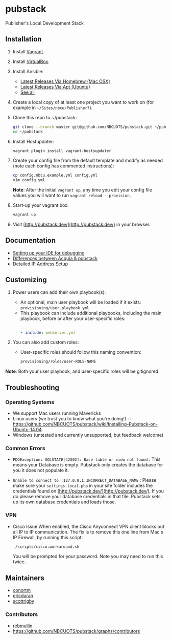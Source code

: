 pubstack
========

Publisher's Local Development Stack

## Installation

1. Install [Vagrant](http://www.vagrantup.com/).

1. Install [VirtualBox](https://www.virtualbox.org/).

1. Install Ansible:
    - [Latest Releases Via Homebrew (Mac OSX)](http://docs.ansible.com/intro_installation.html#latest-releases-via-homebrew-mac-osx)
    - [Latest Releases Via Apt (Ubuntu)](http://docs.ansible.com/intro_installation.html#latest-releases-via-apt-ubuntu)
    - [See all](http://docs.ansible.com/intro_installation.html#installing-the-control-machine)

1. Create a local copy of at least one project you want to work on (for example in `~/Sites/nbcu/Publisher7`).

1. Clone this repo to ~/pubstack:
    ```bash
    git clone --branch master git@github.com:NBCUOTS/pubstack.git ~/pubstack
    cd ~/pubstack
    ```

1. Install Hostupdater:
    ```bash
    vagrant plugin install vagrant-hostsupdater
    ```

1. Create your config file from the default template and modify as needed (note each config has commented instructions):
    ```bash
    cp config.nbcu.example.yml config.yml
    vim config.yml
    ```
    **Note**: After the initial `vagrant up`, any time you edit your config file values you will want to run
    `vagrant reload --provision`.

1. Start-up your vagrant box:
    ```bash
    vagrant up
    ```

1. Visit [http://pubstack.dev/](http://pubstack.dev/) in your browser.

## Documentation

 - [Setting up your IDE for debugging](https://github.com/NBCUOTS/pubstack/wiki/Setting-up-your-IDE-for-debugging)
 - [Differences between Acquia & pubstack](https://github.com/NBCUOTS/pubstack/wiki/Detailed-difference-between-pubstack-&-Acquia)
 - [Detailed IP Address Setup](https://github.com/NBCUOTS/pubstack/wiki/IP-Address-SetUp)

## Customizing

1. Power users can add their own playbook(s):
    - An optional, main user playbook will be loaded if it exists: `provisioning/user.playbook.yml`
    - This playbook can include additional playbooks, including the main playbook, before or after your user-specific roles:
        ```yaml
        ---
        - include: webserver.yml
        ```

2. You can also add custom roles:
    - User-specific roles should follow this naming convention:
        ```bash
        provisioning/roles/user-ROLE-NAME
        ```

**Note**: Both your user playbook, and user-specific roles will be gitignored.

## Troubleshooting

### Operating Systems
- We support Mac users running Mavericks
- Linux users (we trust you to know what you're doing!)
-- https://github.com/NBCUOTS/pubstack/wiki/Installing-Pubstack-on-Ubuntu-14.04
- Windows (untested and currently unsupported, but feedback welcome)

### Common Errors
- ```PDOException: SQLSTATE[42S02]: Base table or view not found```
 : This means your Database is empty. Pubstack only creates the database for you it does not populate it.

- ```Unable to connect to :127.0.0.1:INCORRECT_DATABASE_NAME```
 : Please make sure your ```settings.local.php``` in your site folder includes the credentials found on [http://pubstack.dev/](http://pubstack.dev/). If you do please remove your database credentials in that file. Pubstack sets up its own database credentials and loads those.

### VPN
- Cisco Issue
    When enabled, the Cisco Anyconnect VPN client blocks out all IP to IP communication.
    The fix is to remove this one line from Mac's IP Firewall, by running this script:
    ```sh
    ./scripts/cisco.workaround.sh
    ```
    You will be prompted for your password. Note you may need to run this twice.

## Maintainers
- [conortm](https://github.com/conortm)
- [ericduran](https://github.com/ericduran)
- [scottrigby](https://github.com/scottrigby)

### Contributors
 - [rebmullin](https://github.com/rebmullin)
 - https://github.com/NBCUOTS/pubstack/graphs/contributors

